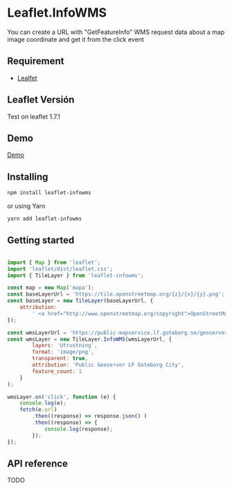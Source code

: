 # Leaflet.InfoWMS

You can create a URL with "GetFeatureInfo" WMS request data about a map image coordinate and get it from the click event

## Requirement

-   [Lealfet](https://leafletjs.com/)

## Leaflet Versión

Test on leaflet 1.7.1

## Demo

[Demo](https://luisbello30.github.io/Leaflet.InfoWMS)

## Installing

```bash
npm install leaflet-infowms
```

or using Yarn

```bash
yarn add leaflet-infowms
```

## Getting started

```javascript

import { Map } from 'leaflet';
import 'leaflet/dist/leaflet.css';
import { TileLayer } from 'leaflet-infowms';

const map = new Map('mapa');
const baseLayerUrl = 'https://tile.openstreetmap.org/{z}/{x}/{y}.png';
const baseLayer = new TileLayer(baseLayerUrl, {
    attribution:
        ' <a href="http://www.openstreetmap.org/copyright">OpenStreetMap</a>',
});

const wmsLayerUrl = 'https://public-mapservice.lf.goteborg.se/geoserver/LF_Externwebb/wms?'
const wmsLayer = new TileLayer.InfoWMS(wmsLayerUrl, {
        layers: 'Utrustning',
        format: 'image/png',
        transparent: true,
        attribution: 'Public Geoserver LF Goteborg City',
        feature_count: 1
    }
);

wmsLayer.on('click', function (e) {
    console.log(e);
    fetch(e.url)
        .then((response) => response.json() )
        .then((response) => {
            console.log(response);
        });
});

```

## API reference

TODO
